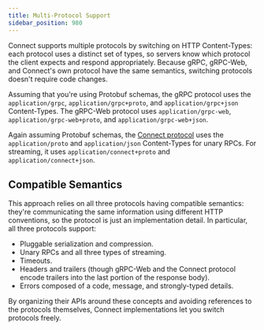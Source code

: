 ```yaml
---
title: Multi-Protocol Support
sidebar_position: 980
---
```


Connect supports multiple protocols by switching on HTTP Content-Types: each
protocol uses a distinct set of types, so servers know which protocol the
client expects and respond appropriately. Because gRPC, gRPC-Web, and Connect's
own protocol have the same semantics, switching protocols doesn't require code
changes.

Assuming that you're using Protobuf schemas, the gRPC protocol uses the
`application/grpc`, `application/grpc+proto`, and `application/grpc+json`
Content-Types. The gRPC-Web protocol uses `application/grpc-web`,
`application/grpc-web+proto`, and `application/grpc-web+json`.

Again assuming Protobuf schemas, the [Connect protocol](protocol.md) uses the
`application/proto` and `application/json` Content-Types for unary RPCs. For
streaming, it uses `application/connect+proto` and `application/connect+json`.

## Compatible Semantics

This approach relies on all three protocols having compatible semantics:
they're communicating the same information using different HTTP conventions, so
the protocol is just an implementation detail. In particular, all three
protocols support:

- Pluggable serialization and compression.
- Unary RPCs and all three types of streaming.
- Timeouts.
- Headers and trailers (though gRPC-Web and the Connect protocol encode
  trailers into the last portion of the response body).
- Errors composed of a code, message, and strongly-typed details.

By organizing their APIs around these concepts and avoiding references to the
protocols themselves, Connect implementations let you switch protocols freely.
